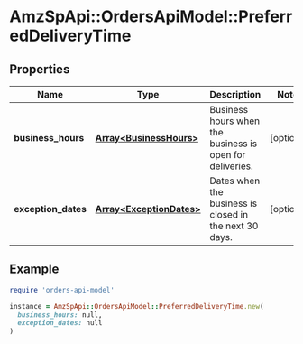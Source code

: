 # AmzSpApi::OrdersApiModel::PreferredDeliveryTime

## Properties

| Name | Type | Description | Notes |
| ---- | ---- | ----------- | ----- |
| **business_hours** | [**Array&lt;BusinessHours&gt;**](BusinessHours.md) | Business hours when the business is open for deliveries. | [optional] |
| **exception_dates** | [**Array&lt;ExceptionDates&gt;**](ExceptionDates.md) | Dates when the business is closed in the next 30 days. | [optional] |

## Example

```ruby
require 'orders-api-model'

instance = AmzSpApi::OrdersApiModel::PreferredDeliveryTime.new(
  business_hours: null,
  exception_dates: null
)
```

